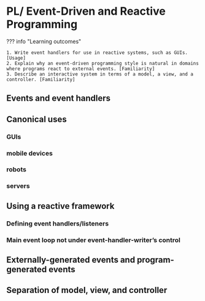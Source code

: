 # PL/ Event-Driven and Reactive Programming

??? info "Learning outcomes"

    1. Write event handlers for use in reactive systems, such as GUIs. [Usage]
    2. Explain why an event-driven programming style is natural in domains where programs react to external events. [Familiarity]
    3. Describe an interactive system in terms of a model, a view, and a controller. [Familiarity]

## Events and event handlers

## Canonical uses

### GUIs

### mobile devices

### robots

### servers

## Using a reactive framework

### Defining event handlers/listeners

### Main event loop not under event-handler-writer’s control

## Externally-generated events and program-generated events

## Separation of model, view, and controller